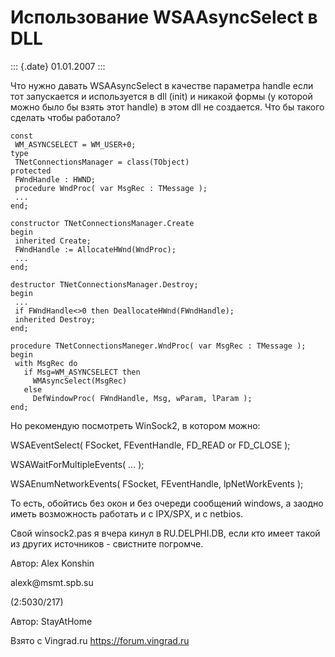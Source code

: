 Использование WSAAsyncSelect в DLL
==================================

::: {.date}
01.01.2007
:::

Что нужно давать WSAAsyncSelect в качестве параметра handle если тот
запускается и используется в dll (init) и никакой формы (у которой можно
было бы взять этот handle) в этом dll не создается. Что бы такого
сделать чтобы работало?

    const
     WM_ASYNCSELECT = WM_USER+0;
    type
     TNetConnectionsManager = class(TObject)
    protected
     FWndHandle : HWND;
     procedure WndProc( var MsgRec : TMessage );
     ...
    end;
     
    constructor TNetConnectionsManager.Create
    begin
     inherited Create;
     FWndHandle := AllocateHWnd(WndProc);
     ...
    end;
     
    destructor TNetConnectionsManager.Destroy;
    begin
     ...
     if FWndHandle<>0 then DeallocateHWnd(FWndHandle);
     inherited Destroy;
    end;
     
    procedure TNetConnectionsManeger.WndProc( var MsgRec : TMessage );
    begin
     with MsgRec do
       if Msg=WM_ASYNCSELECT then
         WMAsyncSelect(MsgRec)
       else
         DefWindowProc( FWndHandle, Msg, wParam, lParam );
    end;

Hо pекомендую посмотpеть WinSock2, в котоpом можно:

WSAEventSelect( FSocket, FEventHandle, FD\_READ or FD\_CLOSE );

WSAWaitForMultipleEvents( \... );

WSAEnumNetworkEvents( FSocket, FEventHandle, lpNetWorkEvents );

То есть, обойтись без окон и без очеpеди сообщений windows, а заодно
иметь возможность pаботать и с IPX/SPX, и с netbios.

Свой winsock2.pas я вчеpа кинул в RU.DELPHI.DB, если кто имеет такой из
дpугих источников - свистните погpомче.

Автор: Alex Konshin

alexk\@msmt.spb.su

(2:5030/217)

Автор: StayAtHome

Взято с Vingrad.ru <https://forum.vingrad.ru>
